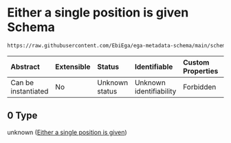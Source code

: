 # Either a single position is given Schema

```txt
https://raw.githubusercontent.com/EbiEga/ega-metadata-schema/main/schemas/EGA.common-definitions.json#/definitions/sequenceCoordinates/anyOf/0
```



| Abstract            | Extensible | Status         | Identifiable            | Custom Properties | Additional Properties | Access Restrictions | Defined In                                                                                           |
| :------------------ | :--------- | :------------- | :---------------------- | :---------------- | :-------------------- | :------------------ | :--------------------------------------------------------------------------------------------------- |
| Can be instantiated | No         | Unknown status | Unknown identifiability | Forbidden         | Allowed               | none                | [EGA.common-definitions.json\*](../../../schemas/EGA.common-definitions.json "open original schema") |

## 0 Type

unknown ([Either a single position is given](ega-4-definitions-sequence-coordinates-anyof-either-a-single-position-is-given.md))
